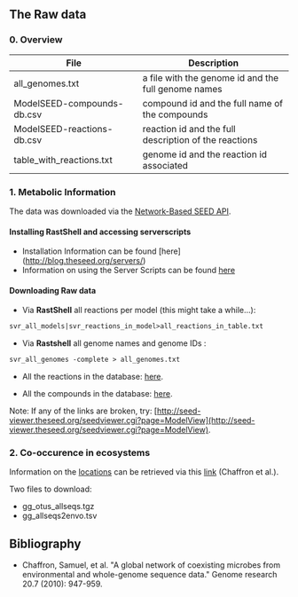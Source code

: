 ## The Raw data

### 0. Overview

File | Description
------------| -----------
all_genomes.txt | a file with the genome id and the full genome names
ModelSEED-compounds-db.csv | compound id and the full name of the compounds
ModelSEED-reactions-db.csv | reaction id and the full description of the reactions
table_with_reactions.txt | genome id and the reaction id associated 

### 1. Metabolic Information

The data was downloaded via the [Network-Based SEED API](http://blog.theseed.org/servers/). 

#### Installing RastShell and accessing serverscripts
* Installation Information can be found [here] (http://blog.theseed.org/servers/)
* Information on using the Server Scripts can be found [here](http://pubseed.theseed.org/sapling/server.cgi?pod=ServerScripts) 

#### Downloading Raw data

* Via **RastShell** all reactions per model (this might take a while...): 
```perl
svr_all_models|svr_reactions_in_model>all_reactions_in_table.txt
```  
* Via **Rastshell** all genome names and genome IDs : 
```perl
svr_all_genomes -complete > all_genomes.txt
```  
* All the reactions in the database: [here](http://seed-viewer.theseed.org/ModelSEEDdownload.cgi?biochemistry=1).

* All the compounds in the database: [here](http://seed-viewer.theseed.org/ModelSEEDdownload.cgi?biochemCompounds=1).

Note: If any of the links are broken, try: [http://seed-viewer.theseed.org/seedviewer.cgi?page=ModelView](http://seed-viewer.theseed.org/seedviewer.cgi?page=ModelView).


### 2. Co-occurence in ecosystems 

Information on the [locations](./locations) 
can be retrieved via this [link](http://mblnx-kallisto.uzh.ch:8888/microbial_coexistence/) (Chaffron et al.). 

Two files to download: 
- gg_otus_allseqs.tgz
- gg_allseqs2envo.tsv

## Bibliography

* Chaffron, Samuel, et al. "A global network of coexisting microbes from environmental and whole-genome sequence data." Genome research 20.7 (2010): 947-959.

